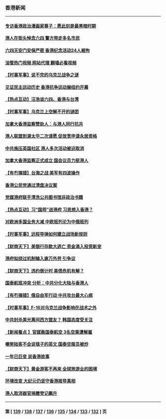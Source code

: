 ### 香港新闻
---
#### [专访香港政治漫画家尊子：愿此刻是最黑暗时期](../../pages/ncid1349362/n14010220.md?06060045) 
#### [港人在街头悼念六四 警方带走多名市民](../../pages/ncid1349362/n14009982.md?06060045) 
#### [六四天安门安保严密 香港纪念活动24人被拘](../../pages/ncid1349362/n14009800.md?06060045) 
#### [油管热门视频 网站代理 翻墙必看视频](http://138.2.39.72:81/youtube.html?epic-marker?06060045)
#### [【时事军事】说不完的乌克兰战争之谜](../../pages/ncid1349362/n14009422.md?06060045) 
#### [见证民主运动历史 香港抗争运动展纽约开幕](../../pages/ncid1349362/n14009473.md?06060045) 
#### [【热点互动】汪浩谈六四、香港与台湾](../../pages/ncid1349362/n14009065.md?06060045) 
#### [【时事军事】乌克兰上空解不开的谜团](../../pages/ncid1349362/n14008952.md?06060045) 
#### [加拿大香港监察赞助人：与港人同行抗共](../../pages/ncid1349362/n14008329.md?06060045) 
#### [港人联盟到渥太华二次请愿 促放宽申请永居资格](../../pages/ncid1349362/n14008282.md?06060045) 
#### [中共施压英国社区 港人多次活动被迫取消](../../pages/ncid1349362/n14007776.md?06060045) 
#### [加拿大香港监察正式成立 国会议员力挺港人](../../pages/ncid1349362/n14007621.md?06060045) 
#### [【有冇搞错】台海之战 美军有四波操作](../../pages/ncid1349362/n14006828.md?06060045) 
#### [香港公民党通过清盘决议案](../../pages/ncid1349362/n14006977.md?06060045) 
#### [党媒港府联手清洗公共图书馆非政治书籍](../../pages/ncid1349362/n14006973.md?06060045) 
#### [【热点互动】习“国师”进港府 习思想入香港？](../../pages/ncid1349362/n14006201.md?06060045) 
#### [对欧洲多国业务大减 中欧班列沦为中俄班列](../../pages/ncid1349362/n14005813.md?06060045) 
#### [【时事军事】远程导弹如何建立战场新规则](../../pages/ncid1349362/n14005284.md?06060045) 
#### [【财商天下】美银行存款大逃亡 资金涌入投资新宠](../../pages/ncid1349362/n14005094.md?06060045) 
#### [港府拟绕过机制输入逾万外劳 引争议](../../pages/ncid1349362/n14004676.md?06060045) 
#### [【财商天下】违约倒计时 美债危机有解？](../../pages/ncid1349362/n14004036.md?06060045) 
#### [国泰航班冲突 分析：中共分化大陆与香港人](../../pages/ncid1349362/n14003777.md?06060045) 
#### [【有冇搞错】俄自由军行动 中共攻台最大心病](../../pages/ncid1349362/n14003670.md?06060045) 
#### [【时事军事】F-16对乌克兰战争影响在战术之外](../../pages/ncid1349362/n14003679.md?06060045) 
#### [中共封杀美光离间西方盟友？ 韩国态度受关注](../../pages/ncid1349362/n14003746.md?06060045) 
#### [【新闻看点 】官媒轰国泰航空 3名空乘遭解雇](../../pages/ncid1349362/n14003202.md?06060045) 
#### [嘲笑陆客不会说毯子的英文 国泰空服员被炒](../../pages/ncid1349362/n14002872.md?06060045) 
#### [一年已巨变 说香港故事](../../pages/ncid1349362/n14003092.md?06060045) 
#### [【财商天下】黄金游客不再来 全球旅游业的困境](../../pages/ncid1349362/n14002692.md?06060045) 
#### [环境改变 大纪元仍坚守香港报导真相](../../pages/ncid1349362/n14002643.md?06060045) 
#### [港人取消器官捐赠登记飙升](../../pages/ncid1349362/n14002572.md?06060045) 

---
#### 第 [ [139](./139.md?06060045) / [138](./138.md?06060045) / [137](./137.md?06060045) / [136](./136.md?06060045) / [135](./135.md?06060045) / [134](./134.md?06060045) / [133](./133.md?06060045) / [132](./132.md?06060045) ] 页
